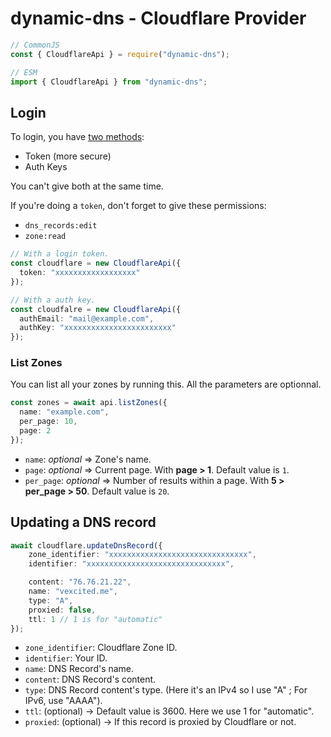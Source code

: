 # dynamic-dns - Cloudflare Provider

```typescript
// CommonJS
const { CloudflareApi } = require("dynamic-dns");

// ESM
import { CloudflareApi } from "dynamic-dns";
```

## Login

To login, you have [two methods](https://dash.cloudflare.com/profile/api-tokens):
- Token (more secure)
- Auth Keys

You can't give both at the same time.

If you're doing a `token`, don't forget to give these permissions:
- `dns_records:edit`
- `zone:read`

```typescript
// With a login token.
const cloudflare = new CloudflareApi({
  token: "xxxxxxxxxxxxxxxxxx"
});

// With a auth key.
const cloudfalre = new CloudflareApi({
  authEmail: "mail@example.com",
  authKey: "xxxxxxxxxxxxxxxxxxxxxxxx"
});
```

### List Zones

You can list all your zones by running this.
All the parameters are optionnal.

```typescript
const zones = await api.listZones({
  name: "example.com",
  per_page: 10,
  page: 2
});
```

- `name`: *optional* => Zone's name.
- `page`: *optional* => Current page. With **page > 1**. Default value is `1`.
- `per_page`: *optional* => Number of results within a page. With **5 > per_page > 50**. Default value is `20`.

## Updating a DNS record
```typescript
await cloudflare.updateDnsRecord({
    zone_identifier: "xxxxxxxxxxxxxxxxxxxxxxxxxxxxxxx",
    identifier: "xxxxxxxxxxxxxxxxxxxxxxxxxxxxxxx",

    content: "76.76.21.22",
    name: "vexcited.me",
    type: "A",
    proxied: false,
    ttl: 1 // 1 is for "automatic"
});
```

- `zone_identifier`: Cloudflare Zone ID.
- `identifier`: Your ID.
- `name`: DNS Record's name.
- `content`: DNS Record's content.
- `type`: DNS Record content's type. (Here it's an IPv4 so I use "A" ; For IPv6, use "AAAA").
- `ttl`: (optional) -> Default value is 3600. Here we use 1 for "automatic".
- `proxied`: (optional) -> If this record is proxied by Cloudflare or not.